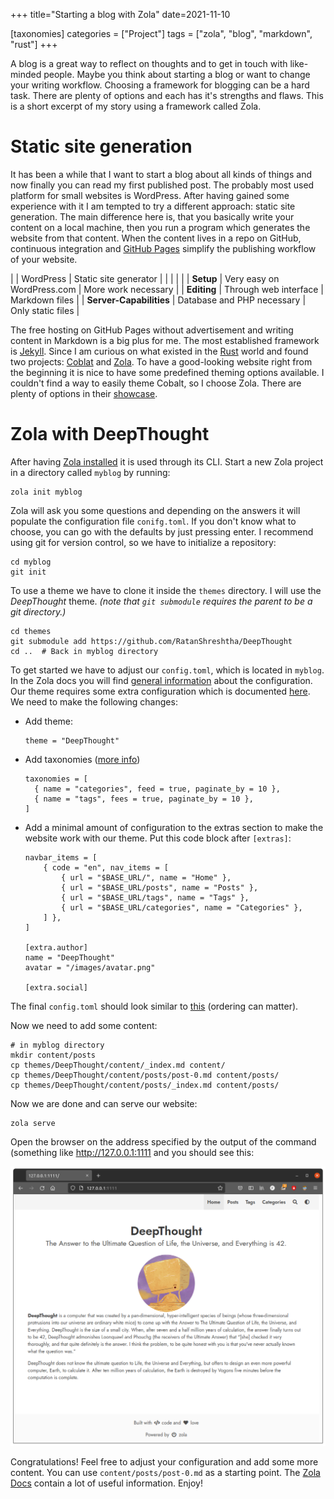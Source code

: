 +++
title="Starting a blog with Zola"
date=2021-11-10

[taxonomies]
categories = ["Project"]
tags = ["zola", "blog", "markdown", "rust"]
+++


A blog is a great way to reflect on thoughts and to get in touch with
like-minded people. Maybe you think about starting a blog or want to change
your writing workflow. Choosing a framework for blogging can be a hard task.
There are plenty of options and each has it's strengths and flaws. This is a
short excerpt of my story using a framework called Zola.

<!-- more -->

# Static site generation

It has been a while that I want to start a blog about all kinds of things and
now finally you can read my first published post. The probably most used
platform for small websites is WordPress. After having gained some experience
with it I am tempted to try a different approach: static site generation. The
main difference here is, that you basically write your content on a local
machine, then you run a program which generates the website from that content.
When the content lives in a repo on GitHub, continuous integration and [GitHub
Pages](https://pages.github.com/) simplify the publishing workflow of your
website.


|                         | WordPress                  | Static site generator |
|                         |                            |                       |
| **Setup**               | Very easy on WordPress.com | More work necessary   |
| **Editing**             | Through web interface      | Markdown files        |
| **Server-Capabilities** | Database and PHP necessary | Only static files     |

The free hosting on GitHub Pages without advertisement and writing content in
Markdown is a big plus for me. The most established framework is
[Jekyll](https://jekyllrb.com/). Since I am curious on what existed in the
[Rust](https://www.rust-lang.org/) world and found two projects:
[Coblat](https://cobalt-org.github.io/) and [Zola](https://www.getzola.org/).
To have a good-looking website right from the beginning it is nice to have some
predefined theming options available. I couldn't find a way to easily theme
Cobalt, so I choose Zola.  There are plenty of options in their
[showcase](https://www.getzola.org/themes/).


# Zola with DeepThought

After having [Zola
installed](https://www.getzola.org/documentation/getting-started/installation/)
it is used through its CLI. Start a new Zola project in a directory called
`myblog` by running:

    zola init myblog

Zola will ask you some questions and depending on the answers it will populate
the configuration file `conifg.toml`. If you don't know what to choose, you can
go with the defaults by just pressing enter. I recommend using git for version
control, so we have to initialize a repository:

    cd myblog
    git init

To use a theme we have to clone it inside the `themes` directory. I will use
the *DeepThought* theme. *(note that `git submodule` requires the parent to be
a git directory.)*

    cd themes
    git submodule add https://github.com/RatanShreshtha/DeepThought
    cd ..  # Back in myblog directory

To get started we have to adjust our `config.toml`, which is located in
`myblog`. In the Zola docs you will find [general
information](https://www.getzola.org/documentation/getting-started/configuration/)
about the configuration. Our theme requires some extra configuration which is
documented [here](https://deepthought-theme.netlify.app/docs/config-options/).
We need to make the following changes:
* Add theme:

      theme = "DeepThought"

* Add taxonomies ([more
  info](https://www.getzola.org/documentation/content/taxonomies/))

      taxonomies = [
        { name = "categories", feed = true, paginate_by = 10 },
        { name = "tags", fees = true, paginate_by = 10 },
      ]

* Add a minimal amount of configuration to the extras section to make the
  website work with our theme. Put this code block after `[extras]`:

      navbar_items = [
          { code = "en", nav_items = [
              { url = "$BASE_URL/", name = "Home" },
              { url = "$BASE_URL/posts", name = "Posts" },
              { url = "$BASE_URL/tags", name = "Tags" },
              { url = "$BASE_URL/categories", name = "Categories" },
          ] },
      ]

      [extra.author]
      name = "DeepThought"
      avatar = "/images/avatar.png"

      [extra.social]


The final `config.toml` should look similar to [this](config.toml) (ordering
can matter).



Now we need to add some content:

    # in myblog directory
    mkdir content/posts
    cp themes/DeepThought/content/_index.md content/
    cp themes/DeepThought/content/posts/post-0.md content/posts/
    cp themes/DeepThought/content/posts/_index.md content/posts/

Now we are done and can serve our website:

    zola serve

Open the browser on the address specified by the output of the command
(something like <http://127.0.0.1:1111> and you should see this:

![Screenshot](zola-website-screenshot.png)

Congratulations! Feel free to adjust your configuration and add some more
content. You can use `content/posts/post-0.md` as a starting point. The [Zola
Docs](https://www.getzola.org/documentation/) contain a lot of useful
information. Enjoy!
